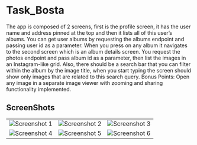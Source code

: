 # Task_Bosta
The app is composed of 2 screens, first is the profile screen, it has the user name and address pinned at the top and then it lists all of this user’s albums. You can get user albums by requesting the albums endpoint and passing user id as a parameter. When you press on any album it navigates to the second screen which is an album details screen. You request the photos endpoint and pass album id as a parameter, then list the images in an Instagram-like grid. Also, there should be a search bar that you can filter within the album by the image title, when you start typing the screen should show only images that are related to this search query. Bonus Points: Open any image in a separate image viewer with zooming and sharing functionality implemented.

## ScreenShots
<table>
  <tr>
    <td align="center">
      <img src="https://github.com/ahmedmaged3k1/Task_Bosta/assets/60134186/b7bd84c6-d4b4-4665-a4d7-bb5a880627d8" alt="Screenshot 1" />
    </td>
    <td align="center">
      <img src="https://github.com/ahmedmaged3k1/Task_Bosta/assets/60134186/196f096c-6c6d-4da9-b2f9-ecafc84c77a9" alt="Screenshot 2" />
    </td>
    <td align="center">
      <img src="https://github.com/ahmedmaged3k1/Task_Bosta/assets/60134186/aa580c7c-a974-4e78-b8e1-f4c19024ba39" alt="Screenshot 3" />
    </td>
  </tr>
  <tr>
    <td align="center">
      <img src="https://github.com/ahmedmaged3k1/Task_Bosta/assets/60134186/15eaf631-4aa3-4656-a921-9d13f6374489" alt="Screenshot 4" />
    </td>
    <td align="center">
      <img src="https://github.com/ahmedmaged3k1/Task_Bosta/assets/60134186/ff134f63-ec26-4e9c-9fd3-c6711a6ac019" alt="Screenshot 5" />
    </td>
    <td align="center">
      <img src="https://github.com/ahmedmaged3k1/Task_Bosta/assets/60134186/7b3f7066-cfd2-4d1b-9278-6e9941bbcc50" alt="Screenshot 6" />
    </td>
  </tr>
</table>

